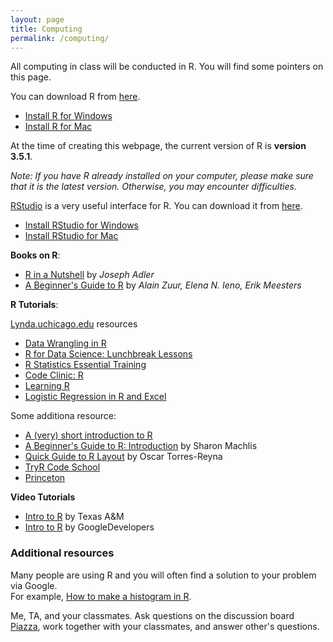 ```yaml
---
layout: page
title: Computing
permalink: /computing/
---
```


All computing in class will be conducted in R.
You will find some pointers on this page.

You can download R from [here](https://www.r-project.org/).

- [Install R for Windows](https://www.youtube.com/watch?v=A56PD8BSS0A)
- [Install R for Mac](https://www.youtube.com/watch?v=ICGkG7Gg6j0)

At the time of creating this webpage, the current version of R is **version 3.5.1**.

_Note: If you have R already installed on your computer, please make sure that
it is the latest version. Otherwise, you may encounter difficulties._

[RStudio](https://www.rstudio.com/) is a very useful interface for R.
You can download it from [here](https://www.rstudio.com/products/rstudio/download/).

- [Install RStudio for Windows](https://www.youtube.com/watch?v=5ZbjUEg4a1g)
- [Install RStudio for Mac](https://www.youtube.com/watch?v=buCEFFuLpYo)

**Books on R**:

* [R in a Nutshell](http://shop.oreilly.com/product/0636920022008.do) by *Joseph Adler*
* [A Beginner's Guide to R](http://www.amazon.com/Beginners-Guide-Use-Alain-Zuur/dp/0387938362) by
*Alain Zuur, Elena N. Ieno, Erik Meesters*


**R Tutorials**:

[Lynda.uchicago.edu](Lynda.uchicago.edu) resources

* [Data Wrangling in R](https://www.lynda.com/R-tutorials/Data-Wrangling-R/594442-2.html?srchtrk=index%3a2%0alinktypeid%3a2%0aq%3aR%0apage%3a1%0as%3arelevance%0asa%3atrue%0aproducttypeid%3a2)
* [R for Data Science: Lunchbreak Lessons](https://www.lynda.com/R-tutorials/R-Data-Science-Lunchbreak-Lessons/651209-2.html?srchtrk=index%3a3%0alinktypeid%3a2%0aq%3aR%0apage%3a1%0as%3arelevance%0asa%3atrue%0aproducttypeid%3a2)
* [R Statistics Essential Training](https://www.lynda.com/R-tutorials/R-Statistics-Essential-Training/142447-2.html?srchtrk=index%3a12%0alinktypeid%3a2%0aq%3aR%0apage%3a1%0as%3arelevance%0asa%3atrue%0aproducttypeid%3a2)
* [Code Clinic: R](https://www.lynda.com/R-tutorials/Code-Clinic-R/372541-2.html?srchtrk=index%3a13%0alinktypeid%3a2%0aq%3aR%0apage%3a1%0as%3arelevance%0asa%3atrue%0aproducttypeid%3a2)
* [Learning R](https://www.lynda.com/R-tutorials/Up-Running-R/120612-2.html?srchtrk=index%3a5%0alinktypeid%3a2%0aq%3aR%0apage%3a1%0as%3arelevance%0asa%3atrue%0aproducttypeid%3a2)
* [Logistic Regression in R and Excel](https://www.lynda.com/Office-365-Mac-tutorials/Learning-Logistic-Regression-R-Excel/540348-2.html?srchtrk=index%3a6%0alinktypeid%3a2%0aq%3aR%0apage%3a1%0as%3arelevance%0asa%3atrue%0aproducttypeid%3a2)

Some additiona resource:

- [A (very) short introduction to R](https://github.com/mlakolar/BUS41000/raw/master/files/Rintro.pdf)
- [A Beginner's Guide to R: Introduction](http://www.computerworld.com/article/2497143/business-intelligence/business-intelligence-beginner-s-guide-to-r-introduction.html) by Sharon Machlis
- [Quick Guide to R Layout](http://dss.princeton.edu/training/RStudio101.pdf) by Oscar Torres-Reyna
- [TryR Code School](http://tryr.codeschool.com/)
- [Princeton](http://data.princeton.edu/R/)

**Video Tutorials**

- [Intro to R](http://dist.stat.tamu.edu/pub/rvideos/)  by Texas A&M
- [Intro to R](https://www.youtube.com/playlist?list=PLOU2XLYxmsIK9qQfztXeybpHvru-TrqAP) by GoogleDevelopers



### Additional resources

Many people are using R and you will often find a solution to your problem via Google.  
For example, [How to make a histogram in R](http://lmgtfy.com/?q=How+to+make+a+histogram+in+R).

Me, TA, and your classmates. Ask questions on the discussion board [Piazza](https://piazza.com/chicagobooth/summer2018/bus41812/home),
work together with your classmates, and answer other's questions.
